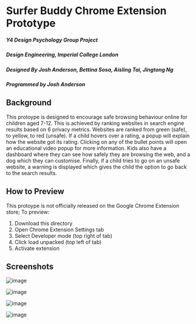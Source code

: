 # Surfer Buddy Chrome Extension Prototype
##### Y4 Design Psychology Group Project
##### Design Engineering, Imperial College London
##### Designed By Josh Anderson, Bettina Sosa, Aisling Tai, Jingtong Ng
##### Programmed by Josh Anderson

## Background
This protoype is designed to encourage safe browsing behaviour online for children aged 7-12. This is achieved by ranking websites in search engine results based on 6 privacy metrics. Websites are ranked from green (safe), to yellow, to red (unsafe). If a child hovers over a rating, a popup will explain how the website got its rating. Clicking on any of the bullet points will open an educational video popup for more information. Kids also have a dashboard where they can see how safely they are browsing the web, and a dog which they can customise. Finally, if a child tries to go on an unsafe website, a warning is displayed which gives the child the option to go back to the search results.

## How to Preview
This protoype is not officially released on the Google Chrome Extension store; To preview:
1. Download this directory
2. Open Chrome Extension Settings tab
3. Select Developer mode (top right of tab)
4. Click load unpacked (top left of tab)
5. Activate extension


## Screenshots
![image](https://user-images.githubusercontent.com/23026627/109514744-43738e00-7a9e-11eb-95e8-c34f9f38f440.png)

![image](https://user-images.githubusercontent.com/23026627/109514949-7289ff80-7a9e-11eb-983a-98bbccccafd9.png)

![image](https://user-images.githubusercontent.com/23026627/109515053-92212800-7a9e-11eb-94ee-bbb759adcde6.png)

![image](https://user-images.githubusercontent.com/23026627/109515011-846ba280-7a9e-11eb-83b5-ebdb0702f54b.png)


